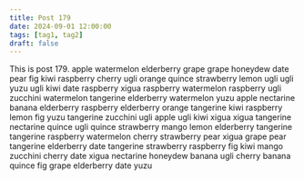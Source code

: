 ```yaml
---
title: Post 179
date: 2024-09-01 12:00:00
tags: [tag1, tag2]
draft: false
---
```

This is post 179.
apple
watermelon
elderberry
grape
grape
honeydew
date
pear
fig
kiwi
raspberry
cherry
ugli
orange
quince
strawberry
lemon
ugli
ugli
yuzu
ugli
kiwi
date
raspberry
xigua
raspberry
watermelon
raspberry
ugli
zucchini
watermelon
tangerine
elderberry
watermelon
yuzu
apple
nectarine
banana
elderberry
raspberry
elderberry
orange
tangerine
kiwi
raspberry
lemon
fig
yuzu
tangerine
zucchini
ugli
apple
ugli
kiwi
xigua
xigua
tangerine
nectarine
quince
ugli
quince
strawberry
mango
lemon
elderberry
tangerine
tangerine
raspberry
watermelon
cherry
strawberry
pear
xigua
grape
pear
tangerine
elderberry
date
tangerine
strawberry
raspberry
fig
kiwi
mango
zucchini
cherry
date
xigua
nectarine
honeydew
banana
ugli
cherry
banana
quince
fig
grape
elderberry
date
yuzu
